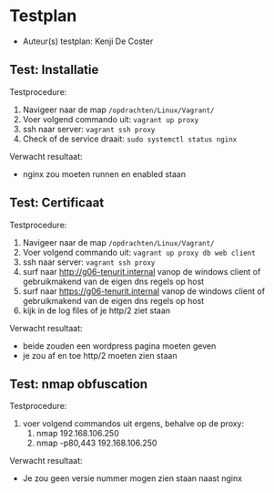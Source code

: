 # Testplan

- Auteur(s) testplan: Kenji De Coster

## Test: Installatie

Testprocedure:

1. Navigeer naar de map `/opdrachten/Linux/Vagrant/`
2. Voer volgend commando uit: `vagrant up proxy`
3. ssh naar server: `vagrant ssh proxy`
4. Check of de service draait: `sudo systemctl status nginx`

Verwacht resultaat:

- nginx zou moeten runnen en enabled staan

<!-- Voeg hier eventueel een screenshot van het verwachte resultaat in. -->

## Test: Certificaat

Testprocedure:

1. Navigeer naar de map `/opdrachten/Linux/Vagrant/`
2. Voer volgend commando uit: `vagrant up proxy db web client`
3. ssh naar server: `vagrant ssh proxy`
4. surf naar http://g06-tenurit.internal vanop de windows client of gebruikmakend van de eigen dns regels op host
5. surf naar https://g06-tenurit.internal vanop de windows client of gebruikmakend van de eigen dns regels op host
6. kijk in de log files of je http/2 ziet staan

Verwacht resultaat:  

- beide zouden een wordpress pagina moeten geven
- je zou af en toe http/2 moeten zien staan


<!-- Voeg hier eventueel een screenshot van het verwachte resultaat in. -->

## Test: nmap obfuscation

Testprocedure:

1. voer volgend commandos uit ergens, behalve op de proxy:
   1. nmap 192.168.106.250
   2. nmap -p80,443 192.168.106.250

Verwacht resultaat:  

- Je zou geen versie nummer mogen zien staan naast nginx